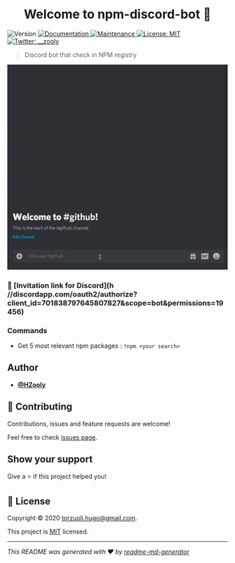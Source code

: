 <h1 align="center">Welcome to npm-discord-bot 👋</h1>
<p>
  <img alt="Version" src="https://img.shields.io/badge/version-1.0.0-blue.svg?cacheSeconds=2592000" />
  <a href="https://github.com/HZooly/npm-discord-bot#readme" target="_blank">
    <img alt="Documentation" src="https://img.shields.io/badge/documentation-yes-brightgreen.svg" />
  </a>
  <a href="https://github.com/HZooly/npm-discord-bot/graphs/commit-activity" target="_blank">
    <img alt="Maintenance" src="https://img.shields.io/badge/Maintained%3F-yes-green.svg" />
  </a>
  <a href="https://github.com/HZooly/npm-discord-bot/blob/master/LICENSE" target="_blank">
    <img alt="License: MIT" src="https://img.shields.io/github/license/HZooly/npm-discord-bot" />
  </a>
  <a href="https://twitter.com/__zooly" target="_blank">
    <img alt="Twitter: __zooly" src="https://img.shields.io/twitter/follow/__zooly.svg?style=social" />
  </a>
</p>

> Discord bot that check in NPM registry

![GIF](https://github.com/HZooly/npm-discord-bot/blob/master/.github/npm-discord-bot.gif)

### 🔗 [Invitation link for Discord](h  //discordapp.com/oauth2/authorize?client_id=701838797645807827&scope=bot&permissions=19456)

### Commands

- Get 5 most relevant npm packages : `!npm <your search>`

## Author

-  **[@HZooly](https://github.com/HZooly)**

## 🤝 Contributing

Contributions, issues and feature requests are welcome!

Feel free to check [issues page](https://github.com/HZooly/npm-discord-bot/issues).

## Show your support

Give a ⭐️ if this project helped you!

## 📝 License

Copyright © 2020 [torzuoli.hugo@gmail.com](https://github.com/HZooly).

This project is [MIT](https://github.com/HZooly/npm-discord-bot/blob/master/LICENSE) licensed.

***
_This README was generated with ❤️ by [readme-md-generator](https://github.com/kefranabg/readme-md-generator)_
